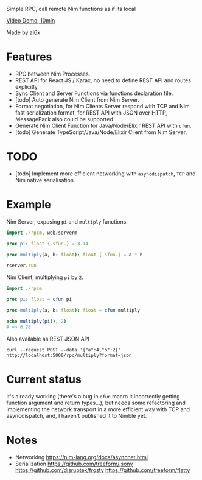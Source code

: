 Simple RPC, call remote Nim functions as if its local

[Video Demo, 10min](https://youtu.be/KUb15vva0vw)

Made by [al6x](http://al6x.com)

# Features

- RPC between Nim Processes.
- REST API for React.JS / Karax, no need to define REST API and routes explicitly.
- Sync Client and Server Functions via functions declaration file.
- [todo] Auto generate Nim Client from Nim Server.
- Format negotiation, for Nim Clients Server respond with TCP and Nim fast serialization format, for
  REST API with JSON over HTTP, MessagePack also could be supported.
- Generate Nim Client Function for Java/Node/Elixir REST API with `cfun`.
- [todo] Generate TypeScript/Java/Node/Elixir Client from Nim Server.

# TODO

- [todo] Implement more efficient networking with `asyncdispatch`, `TCP` and Nim native serialisation.

# Example

Nim Server, exposing `pi` and `multiply` functions.

```Nim
import ./rpcm, web/serverm

proc pi: float {.sfun.} = 3.14

proc multiply(a, b: float): float {.sfun.} = a * b

rserver.run
```

Nim Client, multiplying `pi` by `2`.

```Nim
import ./rpcm

proc pi: float = cfun pi

proc multiply(a, b: float): float = cfun multiply

echo multiply(pi(), 2)
# => 6.28
```

Also available as REST JSON API

```
curl --request POST --data '{"a":4,"b":2}' http://localhost:5000/rpc/multiply?format=json
```

# Current status

It's already working (there's a bug in `cfun` macro it incorrectly getting function argument and return types...), but needs some refactoring and implementing the network transport in a more
efficient way with TCP and asyncdispatch, and, I haven't published it to Nimble yet.

# Notes

- Networking https://nim-lang.org/docs/asyncnet.html
- Serialization https://github.com/treeform/jsony https://github.com/disruptek/frosty
  https://github.com/treeform/flatty
